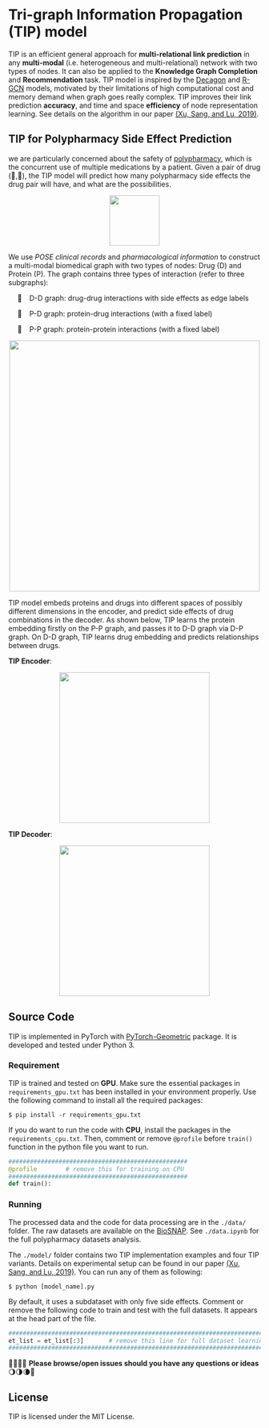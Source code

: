 # Tri-graph Information Propagation (TIP) model

TIP is an efficient general approach for **multi-relational link prediction** in any **multi-modal**  (i.e. heterogeneous and multi-relational) network with two types of nodes. It can also be applied to the **Knowledge Graph Completion** and **Recommendation** task. TIP model is inspired by the [Decagon](https://github.com/marinkaz/decagon) and [R-GCN](https://github.com/tkipf/relational-gcn) models, motivated by their limitations of high computational cost and memory demand when graph goes really complex. TIP improves their link prediction **accuracy**, and time and space **efficiency** of node representation learning. See details on the algorithm in our paper [(Xu, Sang, and Lu, 2019)](https://grlearning.github.io/papers/94.pdf).

## TIP for Polypharmacy Side Effect Prediction

we are particularly concerned about the safety of [polypharmacy](https://en.wikipedia.org/wiki/Polypharmacy), which is the concurrent use of multiple medications by a patient. Given a pair of drug (:pill:,:pill:), the TIP model will predict how many polypharmacy side effects the drug pair will have, and what are the possibilities.

<div align=center>
<img height="100" src="img/pred_dd.png" alt=""hhh/>
</div>

We use *POSE clinical records* and *pharmacological information* to construct a multi-modal biomedical graph with two types of nodes: Drug (D) and Protein (P). The graph contains three types of interaction (refer to three subgraphs): 

&emsp; :cookie: &ensp; D-D graph: drug-drug interactions with side effects as edge labels

&emsp; :cake: &ensp; P-D graph: protein-drug interactions (with a fixed label)

&emsp; :ice_cream: &ensp; P-P graph: protein-protein interactions (with a fixed label)

<div align=center>
<img width="500" src="img/network.png" alt=""hhh/>
</div>

TIP model embeds proteins and drugs into different spaces of possibly different dimensions in the encoder, and predict side effects of drug combinations in the decoder. As shown below, TIP learns the protein embedding firstly on the P-P graph, and passes it to D-D graph via D-P graph. On D-D graph, TIP learns drug embedding and predicts relationships between drugs.

**TIP Encoder**:

<div align=center>
<img height="300" src="img/encoder.png">
</div>

**TIP Decoder**:

<div align=center>
<img height="300" src="img/decoder.png">
</div>

## Source Code

TIP is implemented in PyTorch with [PyTorch-Geometric](https://github.com/rusty1s/pytorch_geometric) package. It is developed and tested under Python 3.  

### Requirement

TIP is trained and tested on **GPU**. Make sure the essential packages in `requirements_gpu.txt` has been installed in your environment properly. Use the following command to install all the required packages:

```shell
$ pip install -r requirements_gpu.txt
```

If you do want to run the code with **CPU**, install the packages in the `requirements_cpu.txt`. Then, comment or remove `@profile` before `train()` function in the python file you want to run.

```python
##################################################
@profile        # remove this for training on CPU
##################################################
def train():
```

### Running

The processed data and the code for data processing are in the `./data/` folder. The raw datasets are available on the [BioSNAP](http://snap.stanford.edu/biodata/index.html). See `./data.ipynb` for the full polypharmacy datasets analysis.

The `./model/` folder contains two TIP implementation examples and four TIP variants. Details on experimental setup can be found in our paper [(Xu, Sang, and Lu, 2019)](https://grlearning.github.io/papers/94.pdf). You can run any of them as following:

```shell
$ python [model_name].py
```

By default, it uses a subdataset with only five side effects. Comment or remove the following code to train and test with the full datasets. It appears at the head part of the file.

```python
#########################################################################
et_list = et_list[:3]       # remove this line for full dataset learning
#########################################################################
```

:new_moon_with_face::waxing_crescent_moon::first_quarter_moon::waxing_gibbous_moon: **Please browse/open issues should you have any questions or ideas**​ :waning_gibbous_moon::last_quarter_moon::waning_crescent_moon::new_moon_with_face:

## License

TIP is licensed under the MIT License.
